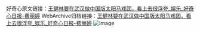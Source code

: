 好奇心原文链接：[王健林要在武汉做中国版太阳马戏团，看上去很浮夸_娱乐_好奇心日报-费丽婷](https://www.qdaily.com/articles/4228.html)
WebArchive归档链接：[王健林要在武汉做中国版太阳马戏团，看上去很浮夸_娱乐_好奇心日报-费丽婷](http://web.archive.org/web/20190623154030/https://www.qdaily.com/articles/4228.html)
![image](http://ww3.sinaimg.cn/large/007d5XDpgy1g3vezb0ioaj30u02pkneg)